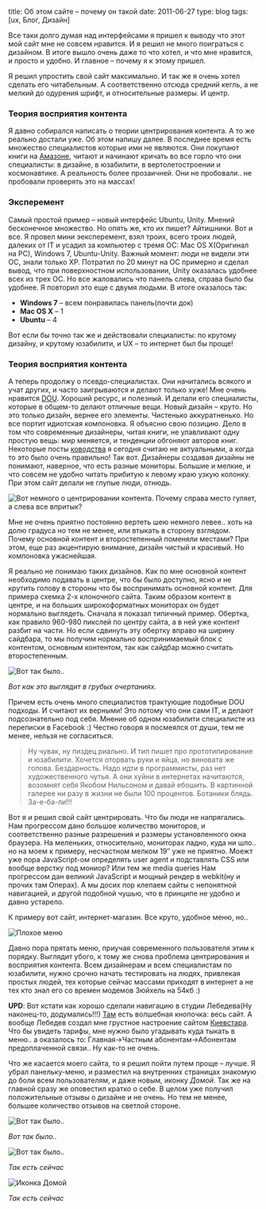 title: Об этом сайте – почему он такой
date: 2011-06-27
type: blog
tags: [ux, Блог, Дизайн]

Все таки долго думая над интерфейсами я пришел к выводу что этот мой сайт мне не совсем нравится. И я решил не много поиграться с дизайном. В итоге вышло очень даже то что хотел, и что мне нравится, и просто и удобно. И главное – почему я к этому пришел.

Я решил упростить свой сайт максимально. И так же я очень хотел сделать его читабельным. А соответственно отсюда средний кегль, а не мелкий до одурения шрифт, и относительные размеры. И центр.

### Теория восприятия контента

Я давно собирался написать о теории центрирования контента. А то же реально достали уже. Об этом напишу далее. В последнее время есть множество специалистов которые ими не являются. Они покупают книги на [Амазоне](http://www.amazon.com/), читают и начинают кричать во все горло что они специалисты: в дизайне, в юзабилити, в вертолетостроении и космонавтике. А реальность более прозаичней. Они не пробовали.. не пробовали проверять это на массах!

### Эксперемент

Самый простой пример – новый интерфейс Ubuntu, Unity. Мнений бесконечное множество. Но опять же, кто их пишет? Айтишники. Вот и все. Я провел мини эексперемент, взял троих, всего троих людей, далеких от IT и усадил за компьютер с тремя ОС: Mac OS X(Оригинал на PC), Windows 7, Ubuntu-Unity. Важный момент: люди не видели эти ОС, знали только XP. Потратил по 20 минут на ОС примерно и сделал вывод, что при поверхностном использовании, Unity оказалась удобнее всех из трех ОС. Но все жаловались что панель слева, справа было бы удобнее. Я повторил это еще с двумя людьми. В итоге оказалось так:

* **Windows 7** – всем понравилась панель(почти док)
* **Mac OS X** – 1
* **Ubuntu** – 4

Вот если бы точно так же и действовали специалисты: по крутому дизайну, и крутому юзабилити, и UX – то интернет был бы проще!

### Теория восприятия контента

А теперь продолжу о псевдо-специалистах. Они начитались всякого и учат других, и часто заигрываются и делают только хуже! Мне очень нравится [DOU](http://www.developers.org.ua/). Хороший ресурс, и полезный. И делали его специалисты, которые в общем-то делают отличные вещи. Новый дизайн – круто. Но это только дизайн, вернее его элементы. Чистенько аккуратненько. Но все портит идиотская компоновка. Я объясню свою позицию. Дело в том что современные дизайнеры, читая книги, не улавливают одну простую вещь: мир меняется, и тенденции обгоняют авторов книг. Некоторые посты [ководства](http://www.artlebedev.ru/kovodstvo/sections/) я сегодня считаю не актуальными, а когда то это было очень правильно! Так вот. Дизайнеры создавая дизайны не понимают, наверное, что есть разные мониторы. Большие и мелкие, и что совсем не удобно читать прибитую к левому краю узкую колонку. При этом сайт делали не глупые люди, отнюдь.

![Вот немного о центрировании контента. Почему справа место гуляет, а слева все впритык?](http://imageshack.com/a/img833/3209/yq6t.png)

Мне не очень приятно постоянно вертеть шею немного левее.. хоть на долю градуса но тем не менее, или втыкать в сторону взглядом. Почему основной контент и второстепенный поменяли местами? При этом, еще раз акцентирую внимание, дизайн чистый и красивый. Но компоновка ужаснейшая.

Я реально не понимаю таких дизайнов. Как по мне основной контент необходимо подавать в центре, что бы было доступно, ясно и не крутить голову в стороны что бы воспринимать основной контент. Для примера схемка 2-х клоночного сайта. Таким образом контент в центре, и на больших широкоформатных мониторах он будет нормально выглядеть. Сначала я показал типичный пример. Обертка, как правило 960-980 пикслей по центру сайта, а в ней уже контент разбит на части. Но если сдвинуть эту обертку вправо на ширину сайдбара, то мы получим нормально воспринимаемый блок с контентом, основным контентом, так как сайдбар можно считать второстепенным.

![Вот так было..](/static/files/u2b9.png)

*Вот как это выглядит в грубых очертаниях.*

Причем есть очень много специалистов трактующие подобные DOU подходы. И считают их верными! Это потому что они сами IT, и делают подсознательно под себя. Мнение об одном юзабилити специалисте из переписки в Facebook :) Честно говоря я посмеялся от души, тем не менее, нельзя не согласиться.

>Ну чувак, ну пиздец риально. И тип пишет про прототипирование и юзабилити. Хочется оторвать руки и яйца, но виновата же голова. Бездарность. Надо идти в программисты, раз нет художественного чутья. А они хуйни в интернетах начитаются, возомнят себя Якобом Нильсоном и давай ебошить. В картинной галерее ни разу в жизни не были 100 процентов. Ботаники блядь. За-е-ба-ли!!!

Вот я и решил свой сайт центрировать. Что бы люди не напрягались. Нам прогрессом дано большое количество мониторов, и соответственно разные разрешения и размеры установленного окна браузера. На меленьких, относительно, мониторах ладно, куда ни шло.. но на моем к примеру, несчастном мелком 19″ уже не приятно. Моежт уже пора JavaScript-ом определять user agent и подставлять CSS или вообще верстку под мониор? Или тем же media queries Нам прогрессом дан великий JavaScript и мощный рендер в webkit(ну и прочих там Операх). А мы досих пор клепаем сайты с непонятной навигацией, и другой подобной чушью, что в принципе не удобно и давно устарело.

К примеру вот сайт, интернет-магазин. Все круто, удобное меню, но..

![Плохое меню](/static/files/5bax.png)

Давно пора прятать меню, приучая современного пользователя этим к порядку. Выглядит убого, к тому же снова проблема центрирования и восприятия контента. Всем дизайнерам и всем специалистам по юзабилити, нужно срочно начать тестировать на людях, привлекая простых людей, тех которые сейчас массами приходят в интернет а не тех кто знал его со времен модемов Зюйхель на 54кб :)

**UPD**: Вот кстати как хорошо сделали навигацию в студии Лебедева(Ну наконец-то, додумались!!!) [Там](http://www.artlebedev.ru/everything/mdmbank/site4/) есть волшебная кнопочка: весь сайт. А вообще Лебедев создал мне грустное настроение сайтом [Киевстара](http://www.kyivstar.ua/). Что бы увидеть тарифы, мне нужно было угадывать куда тыкать в меню.. а оказалось то: Главная→Частным абонентам→Абонентам предоплаченной связи.. Ну как-то не очень.

Что же касается моего сайта, то я решил пойти путем проще – лучше. Я убрал панельку-меню, и разместил на внутренних страницах знакомую до боли всем пользователям, и даже новым, иконку *Домой*. Так же на главной сразу же оповестил кратко о себе. В целом уже получил положительные отзывы о дизайне и не очень. Но тем не менее, большее количество отзывов на светлой стороне.

![Вот так было..](/static/files/73o3.png)

*Вот так было..*

![Вот так было..](/static/files/7oew.png)

*Так есть сейчас*

![Иконка Домой](/static/files/dm4d.png)

*Так есть сейчас*